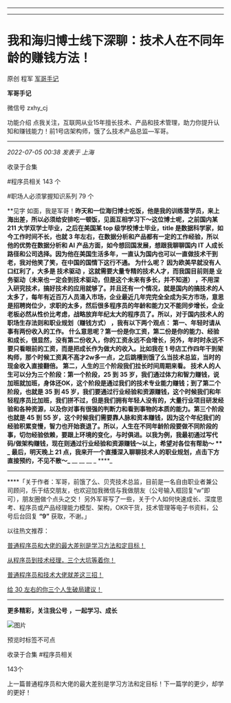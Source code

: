 ----------------------------------------
----------------------------------------
#  我和海归博士线下深聊：技术人在不同年龄的赚钱方法！

原创 程军  [ 军哥手记 ](javascript:void\(0\);)

**军哥手记** ![]()

微信号 zxhy_cj

功能介绍 点我关注，互联网从业15年擅长技术、产品和技术管理，助力你提升认知和赚钱能力！前1号店架构师，饿了么技术产品总监—军哥。

____

_2022-07-05 00:38_ _发表于 上海_

收录于合集

#程序员相关 143 个

#职场人必须掌握知识系列 79 个

**见字 如面，我是军哥！**昨天和一位海归博士吃饭，他是我的训练营学员，来上海出差，所以必须给安排吃一顿饭，见面互相学习下～这位博士呢，之前国内某 211
大学双学士毕业，之后在美国某 top 级学校博士毕业，title 是数据科学家，如今工作时间不长，也就 3
年左右，在数据分析和产品都有一定的工作经验，所以他的优势在数据分析和 AI 产品方面，如今想回国发展，想跟我聊聊国内 IT
人成长路径和公司选择。因为他在美国生活多年，一直认为国内也可以一直做技术干到老，我对他笑了笑，在中国的国情下这行不通。 **为什么呢？**
因为欧美早就没有人口红利了，大多是 **技术驱动** ，这就需要大量专精的技术人才，而我国目前则是
**业务驱动（未来也一定会到技术驱动，但是这个未来有多长，并不知道）**
，不用深入研究技术，搞好技术的应用就够了。并且还有一个情况，就是国内的搞技术的人太多了，每年有近百万人员涌入市场，企业最近几年完完全全成为买方市场，意思是招聘岗位少，求职的太多，然后很多程序员的年龄和能力又不能同步增长，企业老板必然从性价比考虑，战略放弃年纪太大的程序员了。所以，对于国内技术人的
**职场生存法则和职业规划（赚钱方式）** ，我有以下两个观点： **第一、年轻时请从事有两份收入的工作。**
什么意思呢？第一份是你工资，第二份是你的能力、经验和成长，很显然，没有第二份收入，你的工资永远不会增长，另外，年时时永远不要只看眼前的工资，而是把成长作为做大的收入。比如我在
1 号店工作四年干到架构师，那个时候工资真不高才2w多一点，之后跳槽到饿了么当技术总监，当时的现金收入直接翻倍。
**第二，人生的三个阶段我们拉长时间周期来看。** 技术人的人生可以分为三个阶段：第一个阶段，25 到 35
岁，我们通过体力和智力赚钱，说加班就加班，身体还OK，这个阶段是通过我们的技术专业能力赚钱；到了第二个阶段，也就是 35 到 45
岁，我们要通过行业经验和资源赚钱，这个时候我们和年轻程序员比加班，我们拼不过，但是我们拥有年轻人没有的，大量行业项目研发经验和各种资源，以及你对事有很强的判断力和看到事物的本质的能力。第三个阶段也就是
45 到 55
岁，这个时候我们需要靠人脉和资本赚钱，因为这个年纪我们的经验积累变慢，智力也开始衰退了。所以，人生在不同年龄阶段要做不同阶段的事，切勿经验依赖，要跟上环境的变化，与时俱进。以我为例，我最初通过写代码/做架构赚钱，现在则通过行业经验和资源赚钱～以上，希望对各位有帮助～
** _ **最后，明天晚上 21 点，我来开一个直播深入聊聊技术人的职业规划，点击下方直接预约，不见不散～**_** __ __ __ _ ****_
****
****「关于作者：军哥，前饿了么、贝壳技术总监，目前是一名自由职业者兼公司顾问，乐于结交朋友，也欢迎加我微信与我做朋友（公号输入框回复“w”即可），朋友圈做个点头之交！
另外军哥写了一些，关于个人如何快速成长、深度思考、程序员或产品经理能力模型、架构，OKR干货，技术管理等电子书资料，公号后台回复 **“9”**
获取，不谢。」  

以往热文推荐：

[普通程序员和大佬的最大差别是学习方法和定目标！](http://mp.weixin.qq.com/s?__biz=MzA3MDU2MjM4Ng==&mid=2247496221&idx=1&sn=04f07786e36027afa2c8d36fdcc46ae5&chksm=9f385520a84fdc36e805cc18bd108d6c8e603ba997eda3cbfd0c7816f0bc9952480ae24ab158&scene=21#wechat_redirect)

[从程序员到技术经理，三个大坑等着你！](http://mp.weixin.qq.com/s?__biz=MzA3MDU2MjM4Ng==&mid=2247496191&idx=1&sn=319bcba3332e53e19297274c1df527b4&chksm=9f3856c2a84fdfd4fe33d0675236f413563295f547803a0355ea2c60f281db1467a310db00a0&scene=21#wechat_redirect)

[普通程序员和技术大佬就差这三招！](http://mp.weixin.qq.com/s?__biz=MzA3MDU2MjM4Ng==&mid=2247496174&idx=1&sn=b5deaacea81acf3d29c715aaa4700e3f&chksm=9f3856d3a84fdfc562d69c58526a5d85c81ee8489b21f132dba62b94a62b4c5b81d69f08cc56&scene=21#wechat_redirect)

[给 30
左右的你三个人生破局建议！](http://mp.weixin.qq.com/s?__biz=MzA3MDU2MjM4Ng==&mid=2247496169&idx=1&sn=82ad7fb7c59ba65439610a738fc9002f&chksm=9f3856d4a84fdfc27a2e5974910f9cf5241b14fe505c4658371d9f85e98d724fcf2e40f6525e&scene=21#wechat_redirect)

  

* * *

  

 **更多精彩，关注我公号** **，一起学习、成长**

![图片](https://mmbiz.qpic.cn/mmbiz_png/b96CibCt70iaajvl7fD4ZCicMcjhXMp1v6UibM134tIsO1j5yqHyNhh9arj090oAL7zGhRJRq6cFqFOlDZMleLl4pw/640?wx_fmt=png)

预览时标签不可点

收录于合集 #程序员相关

143个

上一篇普通程序员和大佬的最大差别是学习方法和定目标！下一篇学的更少，却学的更好！

